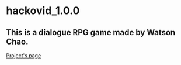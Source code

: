 # hackovid_1.0.0
## This is a dialogue RPG game made by Watson Chao.

[Project's page](https://link-url-here.org](https://pygamecoures.weebly.com/puzzle-2-3-1.html)https://pygamecoures.weebly.com/puzzle-2-3-1.html)
